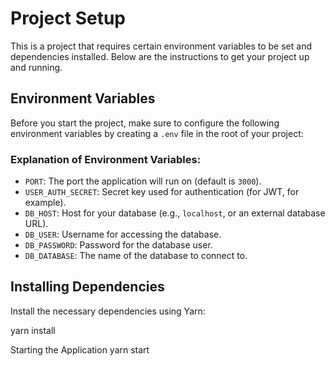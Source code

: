 # Project Setup

This is a project that requires certain environment variables to be set and dependencies installed. Below are the
instructions to get your project up and running.

## Environment Variables

Before you start the project, make sure to configure the following environment variables by creating a `.env` file in
the root of your project:

### Explanation of Environment Variables:

- `PORT`: The port the application will run on (default is `3000`).
- `USER_AUTH_SECRET`: Secret key used for authentication (for JWT, for example).
- `DB_HOST`: Host for your database (e.g., `localhost`, or an external database URL).
- `DB_USER`: Username for accessing the database.
- `DB_PASSWORD`: Password for the database user.
- `DB_DATABASE`: The name of the database to connect to.

## Installing Dependencies

Install the necessary dependencies using Yarn:

yarn install

Starting the Application
yarn start
